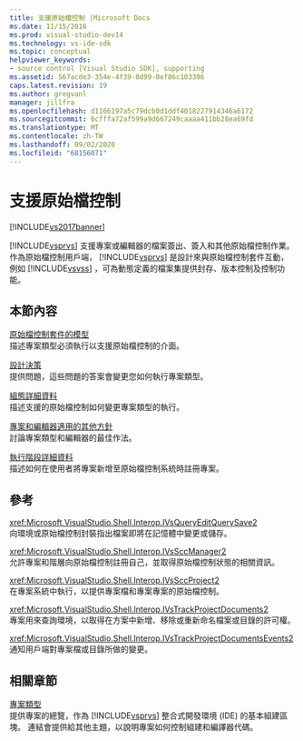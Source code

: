 ```yaml
---
title: 支援原始檔控制 |Microsoft Docs
ms.date: 11/15/2016
ms.prod: visual-studio-dev14
ms.technology: vs-ide-sdk
ms.topic: conceptual
helpviewer_keywords:
- source control [Visual Studio SDK], supporting
ms.assetid: 567acde3-354e-4f39-8d99-0ef86c103396
caps.latest.revision: 19
ms.author: gregvanl
manager: jillfra
ms.openlocfilehash: d1166197a5c79dcb0d1ddf4018227914346a6172
ms.sourcegitcommit: 6cfffa72af599a9d667249caaaa411bb28ea69fd
ms.translationtype: MT
ms.contentlocale: zh-TW
ms.lasthandoff: 09/02/2020
ms.locfileid: "68156071"
---
```

# <a name="supporting-source-control"></a>支援原始檔控制
[!INCLUDE[vs2017banner](../../includes/vs2017banner.md)]

[!INCLUDE[vsprvs](../../includes/vsprvs-md.md)] 支援專案或編輯器的檔案簽出、簽入和其他原始檔控制作業。 作為原始檔控制用戶端， [!INCLUDE[vsprvs](../../includes/vsprvs-md.md)] 是設計來與原始檔控制套件互動，例如 [!INCLUDE[vsvss](../../includes/vsvss-md.md)] ，可為動態定義的檔案集提供封存、版本控制及控制功能。  
  
## <a name="in-this-section"></a>本節內容  
 [原始檔控制套件的模型](../../extensibility/internals/model-for-source-control-packages.md)  
 描述專案類型必須執行以支援原始檔控制的介面。  
  
 [設計決策](../../extensibility/internals/source-control-design-decisions.md)  
 提供問題，這些問題的答案會變更您如何執行專案類型。  
  
 [組態詳細資料](../../extensibility/internals/source-control-configuration-details.md)  
 描述支援的原始檔控制如何變更專案類型的執行。  
  
 [專案和編輯器適用的其他方針](../../extensibility/internals/additional-source-control-guidelines-for-projects-and-editors.md)  
 討論專案類型和編輯器的最佳作法。  
  
 [執行階段詳細資料](../../extensibility/internals/source-control-runtime-details.md)  
 描述如何在使用者將專案新增至原始檔控制系統時註冊專案。  
  
## <a name="reference"></a>參考  
 <xref:Microsoft.VisualStudio.Shell.Interop.IVsQueryEditQuerySave2>  
 向環境或原始檔控制封裝指出檔案即將在記憶體中變更或儲存。  
  
 <xref:Microsoft.VisualStudio.Shell.Interop.IVsSccManager2>  
 允許專案和階層向原始檔控制註冊自己，並取得原始檔控制狀態的相關資訊。  
  
 <xref:Microsoft.VisualStudio.Shell.Interop.IVsSccProject2>  
 在專案系統中執行，以提供專案檔和專案專案的原始檔控制。  
  
 <xref:Microsoft.VisualStudio.Shell.Interop.IVsTrackProjectDocuments2>  
 專案用來查詢環境，以取得在方案中新增、移除或重新命名檔案或目錄的許可權。  
  
 <xref:Microsoft.VisualStudio.Shell.Interop.IVsTrackProjectDocumentsEvents2>  
 通知用戶端對專案檔或目錄所做的變更。  
  
## <a name="related-sections"></a>相關章節  
 [專案類型](../../extensibility/internals/project-types.md)  
 提供專案的總覽，作為 [!INCLUDE[vsprvs](../../includes/vsprvs-md.md)] 整合式開發環境 (IDE) 的基本組建區塊。 連結會提供給其他主題，以說明專案如何控制組建和編譯器代碼。
